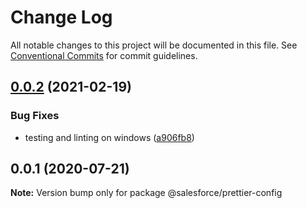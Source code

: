 # Change Log

All notable changes to this project will be documented in this file.
See [Conventional Commits](https://conventionalcommits.org) for commit guidelines.

## [0.0.2](https://github.com/forcedotcom/sfdx-dev-packages/compare/@salesforce/prettier-config@0.0.1...@salesforce/prettier-config@0.0.2) (2021-02-19)


### Bug Fixes

* testing and linting on windows ([a906fb8](https://github.com/forcedotcom/sfdx-dev-packages/commit/a906fb8da95e194a32ed768f84d6e9c7cbb6e9c6))





## 0.0.1 (2020-07-21)

**Note:** Version bump only for package @salesforce/prettier-config
